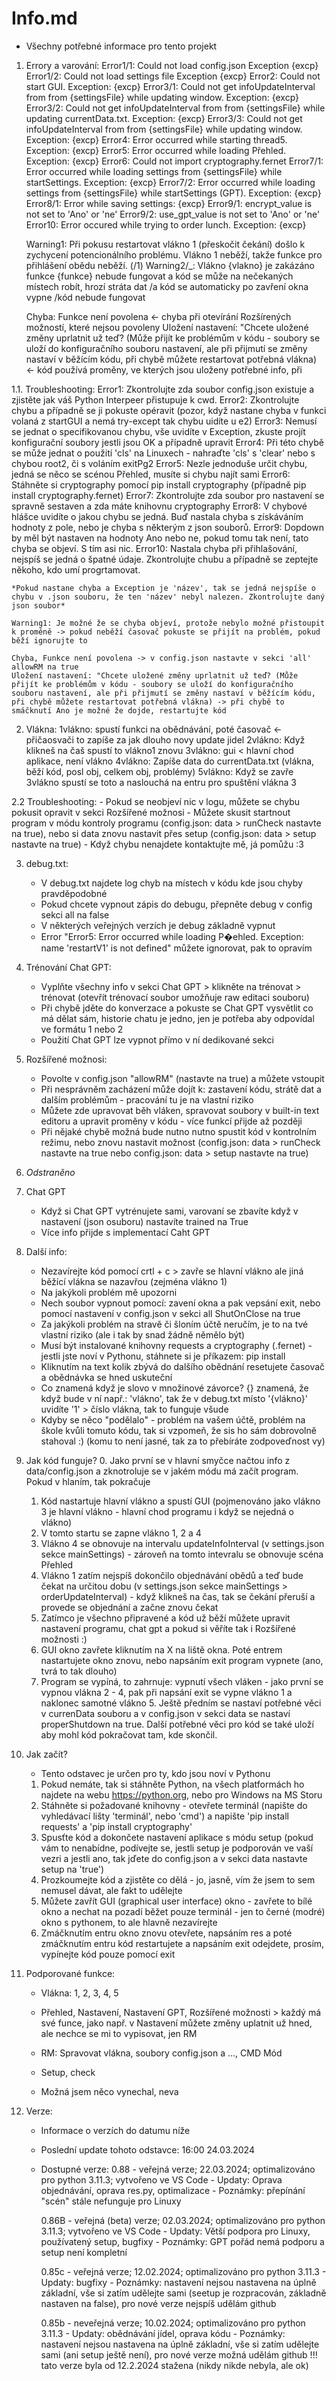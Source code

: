 Info.md
=======
- Všechny potřebné informace pro tento projekt

1. Errory a varování:
    Error1/1: Could not load config.json Exception {excp}
    Error1/2: Could not load settings file Exception {excp}
    Error2: Could not start GUI. Exception: {excp}
    Error3/1: Could not get infoUpdateInterval from from {settingsFile} while updating window. Exception: {excp}
    Error3/2: Could not get infoUpdateInterval from from {settingsFile} while updating currentData.txt. Exception: {excp}
    Error3/3: Could not get infoUpdateInterval from from {settingsFile} while updating window. Exception: {excp}
    Error4: Error occurred while starting thread5. Exception: {excp}
    Error5: Error occurred while loading Přehled. Exception: {excp}
    Error6: Could not import cryptography.fernet
    Error7/1: Error occurred while loading settings from {settingsFile} while startSettings. Exception: {excp}
    Error7/2: Error occurred while loading settings from {settingsFile} while startSettings (GPT). Exception: {excp}
    Error8/1: Error while saving settings: {excp}
    Error9/1: encrypt_value is not set to 'Ano' or 'ne'
    Error9/2: use_gpt_value is not set to 'Ano' or 'ne'
    Error10: Error occured while trying to order lunch. Exception: {excp}

    Warning1: Při pokusu restartovat vlákno 1 (přeskočit čekání) došlo k zychycení potencionálního problému. Vlákno 1 neběží, takže funkce pro přihlášení obědu neběží. (/1)
    Warning2/_: Vlákno {vlakno} je zakázáno funkce {funkce} nebude fungovat a kód se může na nečekaných místech robít, hrozí stráta dat /a kód se automaticky po zavření okna vypne /kód nebude fungovat

    Chyba: Funkce není povolena <- chyba při otevírání Rozšírených možností, které nejsou povoleny
    Uložení nastavení: "Chcete uložené změny uprlatnit už teď? (Může přijít ke problémům v kódu - soubory se uloží do konfiguračního souboru nastavení, ale při přijmutí se změny nastaví v běžícím kódu, při chybě můžete restartovat potřebná vlákna) <- kód používá proměny, ve kterých jsou uloženy potřebné info, při

1.1. Troubleshooting:
    Error1: Zkontrolujte zda soubor config.json existuje a zjistěte jak váš Python Interpeer přistupuje k cwd. 
    Error2: Zkontrolujte chybu a případně se ji pokuste opéravit (pozor, když nastane chyba v funkci volaná z startGUI a nemá try-except tak chybu uidíte u e2)
    Error3: Nemusí se jednat o specifikovanou chybu, vše uvidíte v Exception, zkuste projít konfigurační soubory jestli jsou OK a případně upravit
    Error4: Při této chybě se může jednat o použití 'cls' na Linuxech - nahraďte 'cls' s 'clear' nebo s chybou root2, či s voláním exitPg2
    Error5: Nezle jednoduše určit chybu, jedná se něco se scénou Přehled, musíte si chybu najít sami
    Error6: Stáhněte si cryptography pomocí pip install cryptography (případně pip install cryptography.fernet)
    Error7: Zkontrolujte zda soubor pro nastavení se spravně sestaven a zda máte knihovnu cryptography
    Error8: V chybové hlášce uvidíte o jakou chybu se jedná. Buď nastala chyba s získáváním hodnoty z pole, nebo je chyba s některým z json souborů.
    Error9: Dopdown by měl být nastaven na hodnoty Ano nebo ne, pokud tomu tak není, tato chyba se objeví. S tím asi nic.
    Error10: Nastala chyba při přihlašování, nejspíš se jedná o špatné údaje. Zkontrolujte chubu a případně se zeptejte někoho, kdo umí progrtamovat.

    *Pokud nastane chyba a Exception je 'název', tak se jedná nejspíše o chybu v .json souboru, že ten 'název' nebyl nalezen. Zkontrolujte daný json soubor*

    Warning1: Je možné že se chyba objeví, protože nebylo možné přistoupit k proměně -> pokud neběží časovač pokuste se přijít na problém, pokud běží ignorujte to

    Chyba, Funkce není povolena -> v config.json nastavte v sekci 'all' allowRM na true
    Uložení nastavení: "Chcete uložené změny uprlatnit už teď? (Může přijít ke problémům v kódu - soubory se uloží do konfiguračního souboru nastavení, ale při přijmutí se změny nastaví v běžícím kódu, při chybě můžete restartovat potřebná vlákna) -> při chybě to smáčknutí Ano je možné že dojde, restartujte kód


2. Vlákna:
    1vlákno: spustí funkci na obědnávání, poté časovač <- přičaosvači to zapíše za jak dlouho novy update jidel
    2vlákno: Když klikneš na čaš spustí to vlákno1 znovu
    3vlákno: gui < hlavní chod aplikace, není vlákno
    4vlákno: Zapíše data do currentData.txt (vlákna, běží kód, posl obj, celkem obj, problémy)
    5vlákno: Když se zavře 3vlákno spustí se toto a naslouchá na entru pro spuštění vlákna 3

2.2 Troubleshooting:
    - Pokud se neobjeví nic v logu, můžete se chybu pokusit opravit v sekci Rozšířené možnosi
    - Můžete skusit startnout program v módu kontroly programu (config.json: data > runCheck nastavte na true), nebo si data znovu nastavit přes setup (config.json: data > setup nastavte na true)
    - Když chybu nenajdete kontaktujte mě, já pomůžu :3


3. debug.txt:
    - V debug.txt najdete log chyb na místech v kódu kde jsou chyby pravděpodobné
    - Pokud chcete vypnout zápis do debugu, přepněte debug v config sekci all na false
    - V některých veřejných verzích je debug základně vypnut
    - Error "Error5: Error occurred while loading P�ehled. Exception: name 'restartV1' is not defined" můžete ignorovat, pak to opravím


4. Trénování Chat GPT:
    - Vyplňte všechny info v sekci Chat GPT > klikněte na trénovat > trénovat (otevřít trénovací soubor umožňuje raw editaci souboru)
    - Při chybě jděte do konverzace a pokuste se Chat GPT vysvětlit co má dělat sám, historie chatu je jedno, jen je potřeba aby odpovídal ve formátu 1 nebo 2
    - Použití Chat GPT lze vypnot přímo v ní dedikované sekci


5. Rozšířené možnosi:
    - Povolte v config.json "allowRM" (nastavte na true) a můžete vstoupit
    - Při nesprávněm zacházení může dojít k: zastavení kódu, strátě dat a dalším problémům - pracování tu je na vlastní riziko
    - Můžete zde upravovat běh vláken, spravovat soubory v built-in text editoru a upravit proměny v kódu - více funkcí přijde až později
    - Při nějaké chybě možná bude nutno nutno spustit kód v kontrolním režimu, nebo znovu nastavit možnost  (config.json: data > runCheck nastavte na true   nebo   config.json: data > setup nastavte na true)


6. *Odstraněno*


7. Chat GPT
    - Když si Chat GPT vytrénujete sami, varovaní se zbavíte když v nastavení (json osuboru) nastavíte trained na True
    - Více info přijde s implementací Caht GPT


8. Další info:
    - Nezavírejte kód pomocí crtl + c > zavře se hlavní vlákno ale jiná běžící vlákna se nazavřou (zejména vlákno 1)
    - Na jakýkoli problém mě upozorni
    - Nech soubor vypnout pomocí: zavení okna a pak vepsání exit, nebo pomocí nastavení v config.json v sekci all ShutOnClose na true
    - Za jakýkoli problém na stravě či šloním účtě neručím, je to na tvé vlastní riziko (ale i tak by snad žádně němělo být)
    - Musí být instalované knihovny requests a cryptography (.fernet) - jestli jste noví v Pythonu, stáhnete si je příkazem: pip install <knihovna>
    - Kliknutím na text kolik zbývá do dalšího obědnání resetujete časovač a obědnávka se hned uskuteční
    - Co znamená když je slovo v množinové závorce? {} znamená, že když bude v ní např.: 'vlákno', tak že v debug.txt místo '{vlákno}' uvidíte '1' > číslo vlákna, tak to funguje všude
    - Kdyby se něco "podělalo" - problém na vašem účtě, problém na škole kvůli tomuto kódu, tak si vzpomeň, že sis ho sám dobrovolně stahoval :) (komu to není jasné, tak za to přebíráte zodpoveďnost vy)


9. Jak kód funguje?
    0. Jako první se v hlavní smyčce načtou info z data/config.json a zknotroluje se v jakém módu má začít program. Pokud v hlaním, tak pokračuje
    1. Kód nastartuje hlavní vlákno a spustí GUI (pojmenováno jako vlákno 3 je hlavní vlákno - hlavní chod programu i když se nejedná o vlákno)
    2. V tomto startu se zapne vlákno 1, 2 a 4
    3. Vlákno 4 se obnovuje na intervalu updateInfoInterval (v settings.json sekce mainSettings) - zároveň na tomto intevralu se obnovuje scéna Přehled
    4. Vlákno 1 zatím nejspíš dokončilo objednávání obědů a teď bude čekat na určitou dobu (v settings.json sekce mainSettings > orderUpdateInterval) - když klikneš na čas, tak se čekání přeruší a provede se objednání a začne znovu čekat
    5. Zatímco je všechno připravené a kód už běží můžete upravit nastavení programu, chat gpt a pokud si věříte tak i Rozšířené možnosti :) 
    6. GUI okno zavřete kliknutím na X na liště okna. Poté entrem nastartujete okno znovu, nebo napsáním exit program vypnete (ano, tvrá to tak dlouho)
    7. Program se vypíná, to zahrnuje: vypnutí všech vláken - jako první se vypnou vlákna 2 - 4, pak při napsání exit se vypne vlákno 1 a naklonec samotné vlákno 5. Ještě předním se nastaví potřebné věci v currenData souboru a v config.json v sekci data se nastaví properShutdown na true. Další potřebné věci pro kód se také uloží aby mohl kód pokračovat tam, kde skončil.


10. Jak začít?
    - Tento odstavec je určen pro ty, kdo jsou noví v Pythonu
    1. Pokud nemáte, tak si stáhněte Python, na všech platformách ho najdete na webu https://python.org, nebo pro Windows na MS Storu
    2. Stáhněte si požadované knihovny - otevřete terminál (napište do vyhledávací lišty 'terminál', nebo 'cmd') a napište 'pip install requests' a 'pip install cryptography'
    3. Spusťte kód a dokončete nastavení aplikace s módu setup (pokud vám to nenabídne, podívejte se, jestli setup je podporován ve vaší vezri a jestli ano, tak jďete do config.json a v sekci data nastavte setup na 'true')
    4. Prozkoumejte kód a zjistěte co dělá - jo, jasně, vím že jsem to sem nemusel dávat, ale fakt to udělejte
    5. Můžete zavřít GUI (graphical user interface) okno - zavřete to bílé okno a nechat na pozadí běžet pouze terminál - jen to černé (modré) okno s pythonem, to ale hlavně nezavírejte
    6. Zmáčknutím entru okno znovu otevřete, napsáním res a poté zmáčknutím entru kód restartujete a napsáním exit odejdete, prosím, vypínejte kód pouze pomocí exit


11. Podporované funkce:
    - Vlákna: 1, 2, 3, 4, 5
    - Přehled, Nastavení, Nastavení GPT, Rozšířené možnosti > každý má své funce, jako např. v Nastavení můžete změny uplatnit už hned, ale nechce se mi to vypisovat, jen RM
    - RM: Spravovat vlákna, soubory config.json a ..., CMD Mód
    - Setup, check

    - Možná jsem něco vynechal, neva

    
12. Verze:
    - Informace o verzích do datumu níže
    - Poslední update tohoto odstavce: 16:00 24.03.2024
    - Dostupné verze:
        0.88 - veřejná verze; 22.03.2024; optimalizováno pro python 3.11.3; vytvořeno ve VS Code
            - Updaty: Oprava objednávání, oprava res.py, optimalizace
            - Poznámky: přepínání "scén" stále nefunguje pro Linuxy
            
        0.86B - veřejná (beta) verze; 02.03.2024; optimalizováno pro python 3.11.3; vytvořeno ve VS Code
            - Updaty: Větší podpora pro Linuxy, používatený setup, bugfixy
            - Poznámky: GPT pořád nemá podporu a setup není kompletní

        0.85c - veřejná verze; 12.02.2024; optimalizováno pro python 3.11.3
            - Updaty: bugfixy
            - Poznámky: nastavení nejsou nastavena na úplně základní, vše si zatím udělejte sami (seetup je rozpracován, základně nastaven na false), pro nové verze nejspíš udělám github

        0.85b - neveřejná verze; 10.02.2024; optimalizováno pro python 3.11.3
            - Updaty: obědnávání jídel, oprava kódu
            - Poznámky: nastavení nejsou nastavena na úplně základní, vše si zatím udělejte sami (ani setup ještě není), pro nové verze možná udělám github
            !!! tato verze byla od 12.2.2024 stažena (nikdy nikde nebyla, ale ok)